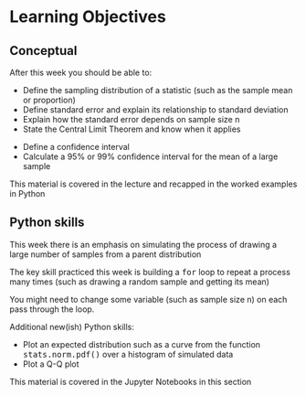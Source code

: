 # Learning Objectives

## Conceptual


After this week you should be able to:

<ul>
<li> Define the sampling distribution of a statistic (such as the sample mean or proportion) 
<li> Define standard error and explain its relationship to standard deviation
<li> Explain how the standard error depends on sample size n
<li> State the Central Limit Theorem and know when it applies
</ul>
<ul>
<li> Define a confidence interval
<li> Calculate a 95% or 99% confidence interval for the mean of a
large sample
</ul>


This material is covered in the lecture and recapped in the worked
examples in Python

## Python skills

This week there is an emphasis on simulating the process of drawing a
large number of samples from a parent distribution

The key skill practiced this week is building a <tt>for</tt> loop to
repeat a process many times
(such as drawing a random sample and getting its mean)

You might need to change some variable (such as sample
size n) on each pass through the loop.

Additional new(ish) Python skills:

<ul>
<li> Plot an expected distribution such as a curve from the function
<tt>stats.norm.pdf()</tt> over a histogram of simulated data
<li> Plot a Q-Q plot
</ul>

This material is covered in the Jupyter Notebooks in this section
